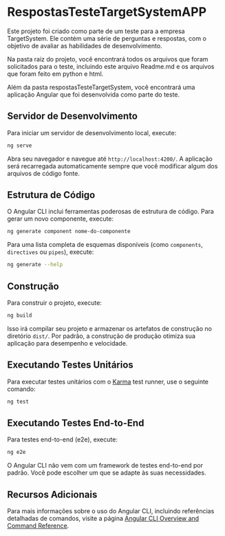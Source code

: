 # RespostasTesteTargetSystemAPP

Este projeto foi criado como parte de um teste para a empresa TargetSystem. Ele contém uma série de perguntas e respostas, com o objetivo de avaliar as habilidades de desenvolvimento.

Na pasta raiz do projeto, você encontrará todos os arquivos que foram solicitados para o teste, incluindo este arquivo Readme.md e os arquivos que foram feito em python e html.

Além da pasta respostasTesteTargetSystem, você encontrará uma aplicação Angular que foi desenvolvida como parte do teste.

## Servidor de Desenvolvimento

Para iniciar um servidor de desenvolvimento local, execute:

```bash
ng serve
```

Abra seu navegador e navegue até `http://localhost:4200/`. A aplicação será recarregada automaticamente sempre que você modificar algum dos arquivos de código fonte.

## Estrutura de Código

O Angular CLI inclui ferramentas poderosas de estrutura de código. Para gerar um novo componente, execute:

```bash
ng generate component nome-do-componente
```

Para uma lista completa de esquemas disponíveis (como `components`, `directives` ou `pipes`), execute:

```bash
ng generate --help
```

## Construção

Para construir o projeto, execute:

```bash
ng build
```

Isso irá compilar seu projeto e armazenar os artefatos de construção no diretório `dist/`. Por padrão, a construção de produção otimiza sua aplicação para desempenho e velocidade.

## Executando Testes Unitários

Para executar testes unitários com o [Karma](https://karma-runner.github.io) test runner, use o seguinte comando:

```bash
ng test
```

## Executando Testes End-to-End

Para testes end-to-end (e2e), execute:

```bash
ng e2e
```

O Angular CLI não vem com um framework de testes end-to-end por padrão. Você pode escolher um que se adapte às suas necessidades.

## Recursos Adicionais

Para mais informações sobre o uso do Angular CLI, incluindo referências detalhadas de comandos, visite a página [Angular CLI Overview and Command Reference](https://angular.dev/tools/cli).
